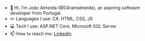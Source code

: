- 👋 Hi, I’m João Almeida (@04ramalmeida), an aspiring software developer from Portugal.
- ✏️ Languages I use: C#, HTML, CSS, JS
- 💻 Tech I use: ASP.NET Core, Microsoft SQL Server
- 📫 How to reach me: [LinkedIn](https://www.linkedin.com/in/jo%C3%A3o-raminhos-de-almeida-70b1a2306/)
